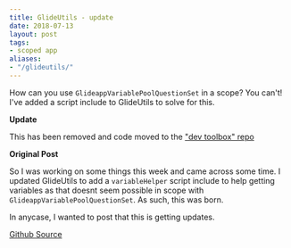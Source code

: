 ```yaml
---
title: GlideUtils - update
date: 2018-07-13
layout: post
tags:
- scoped app
aliases:
- "/glideutils/"
---
```

How can you use `GlideappVariablePoolQuestionSet` in a scope?  You can't!
I've added a script include to GlideUtils to solve for this.

<!--more-->


**Update** 

This has been removed and code moved to the ["dev toolbox" repo](https://github.com/jacebenson/x_8821_dev_toolbox/tree/docs)

**Original Post**

So I was working on some things this week and came across some time.
I updated GlideUtils to add a `variableHelper` script include to help
getting variables as that doesnt seem possible in scope with
`GlideappVariablePoolQuestionSet`.  As such, this was born.

In anycase, I wanted to post that this is getting updates.

[Github Source](https://github.com/jacebenson/servicenow-glideutils/tree/docs)
